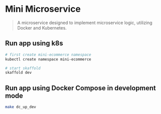 # Mini Microservice

> A microservice designed to implement microservice logic, utilizing Docker and Kubernetes.

## Run app using k8s

```sh
# first create mini-ecommerce namespace
kubectl create namespace mini-ecommerce

# start skaffold
skaffold dev
```

## Run app using Docker Compose in development mode

```sh
make dc_up_dev
```
